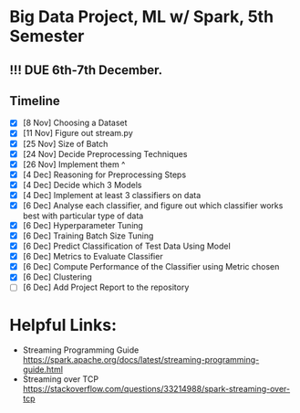 # Big Data Project, ML w/ Spark, 5th Semester

## !!! DUE 6th-7th December.

## Timeline
- [x] [8 Nov] Choosing a Dataset
- [x] [11 Nov] Figure out stream.py
- [x] [25 Nov] Size of Batch
- [x] [24 Nov] Decide Preprocessing Techniques
- [x] [26 Nov] Implement them ^
- [x] [4 Dec] Reasoning for Preprocessing Steps
- [x] [4 Dec] Decide which 3 Models
- [x] [4 Dec] Implement at least 3 classifiers on data
- [x] [6 Dec] Analyse each classifier, and figure out which classifier works best with particular type of data
- [x] [6 Dec] Hyperparameter Tuning
- [x] [6 Dec] Training Batch Size Tuning
- [x] [6 Dec] Predict Classification of Test Data Using Model
- [x] [6 Dec] Metrics to Evaluate Classifier
- [x] [6 Dec] Compute Performance of the Classifier using Metric chosen
- [x] [6 Dec] Clustering
- [ ] [6 Dec] Add Project Report to the repository

# Helpful Links:
- Streaming Programming Guide https://spark.apache.org/docs/latest/streaming-programming-guide.html
- Streaming over TCP https://stackoverflow.com/questions/33214988/spark-streaming-over-tcp
